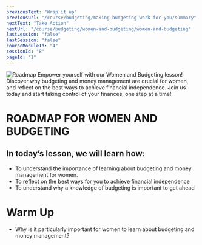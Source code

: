```yaml
---
previousText: "Wrap it up"
previousUrl: "/course/budgeting/making-budgeting-work-for-you/summary"
nextText: "Take Action"
nextUrl: "/course/budgeting/women-and-budgeting/women-and-budgeting"
lastLession: "false"
lastSession: "false"
courseModuleId: "4"
sessionId: "8"
pageId: "1"
---
```



![Roadmap](/assets/img/roadmap.png)
<sparkle-character-intro class="shift-up-overlap" position="right" character="yuna">
Empower yourself with our Women and Budgeting lesson! Discover why budgeting and money management are crucial for women, and reflect on the best ways to achieve financial independence. Join us today and start taking control of your finances, one step at a time!</sparkle-character-intro>

# ROADMAP FOR WOMEN AND BUDGETING

## In today’s lesson, we will learn how:

- To understand the importance of learning about budgeting and money management for women.
- To reflect on the best ways for you to achieve financial independence
- To understand why a knowledge of budgeting is important to get ahead

# Warm Up

- Why is it particularly important for women to learn about budgeting and money management?

